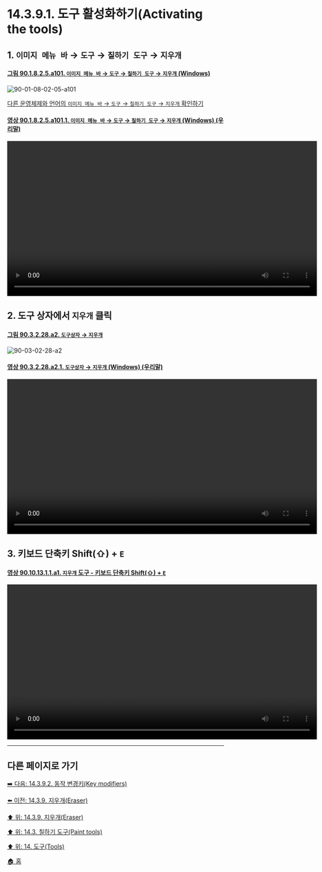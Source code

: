 # 14.3.9.1. 도구 활성화하기(Activating the tools)

<a id="14-03-09-01-s1"></a>

## 1. `이미지 메뉴 바` → `도구` → `칠하기 도구` → `지우개`

<a id="90-01-08-02-05-a101"></a>

#### [그림 90.1.8.2.5.a101. `이미지 메뉴 바` → `도구` → `칠하기 도구` → `지우개` (Windows)](./90-01-08-02-05-eraser.md#90-01-08-02-05-a101)
![90-01-08-02-05-a101](https://github.com/wonder13662/gimp/assets/15767104/c5491885-1e32-470f-bc20-23f3271a59fc)

[다른 운영체제와 언어의 `이미지 메뉴 바` → `도구` → `칠하기 도구` → `지우개` 확인하기](./90-01-08-02-05-eraser.md#90-01-08-02-05-a102)

<a id="90-01-08-02-05-a101-01"></a>

#### [영상 90.1.8.2.5.a101.1. `이미지 메뉴 바` → `도구` → `칠하기 도구` → `지우개` (Windows) (우리말)](./90-01-08-02-05-eraser.md#90-01-08-02-05-a101-01)
<video controls="controls" width="720" src="https://github.com/wonder13662/gimp/assets/15767104/b6e427b0-a726-451e-be90-b1b42ceaf3cb"></video>

<a id="14-03-09-01-s2"></a>

## 2. 도구 상자에서 `지우개` 클릭

<a id="90-03-02-28-a2"></a>

#### [그림 90.3.2.28.a2. `도구상자` → `지우개`](./90-03-02-28-eraser.md#90-03-02-28-a2)
![90-03-02-28-a2](https://github.com/wonder13662/gimp/assets/15767104/8e448288-3d80-449d-ac03-89757a056a1b)

<a id="90-03-02-28-a2-01"></a>

#### [영상 90.3.2.28.a2.1. `도구상자` → `지우개` (Windows) (우리말)](./90-03-02-28-eraser.md#90-03-02-28-a2-01)
<video controls="controls" width="720" src="https://github.com/wonder13662/gimp/assets/15767104/cde9b920-7a5f-488f-abc3-638df65b0fc0"></video>

<a id="14-03-09-01-s3"></a>

## 3. 키보드 단축키 Shift(⇧) + `E`

<a id="90-10-13-01-01-a1"></a>

#### [영상 90.10.13.1.1.a1. `지우개` 도구 - 키보드 단축키 Shift(⇧) + `E`](./90-10-13-01-01-shift_e.md#90-10-13-01-01-a1)
<video controls="controls" width="720" src="https://github.com/wonder13662/gimp/assets/15767104/dc2902bd-32c7-4481-af13-47ccc31982ed"></video>

***

## 다른 페이지로 가기

[➡️ 다음: 14.3.9.2. 동작 변경키(Key modifiers)](./14-03-09-02-key_modifiers.md)

[⬅️ 이전: 14.3.9. 지우개(Eraser)](./14-03-09-00-eraser.md)

[⬆️ 위: 14.3.9. 지우개(Eraser)](./14-03-09-00-eraser.md)

[⬆️ 위: 14.3. 칠하기 도구(Paint tools)](./14-03-00-paint-tools.md)

[⬆️ 위: 14. 도구(Tools)](./14-00-tools.md)

[🏠 홈](./00-home.md)

